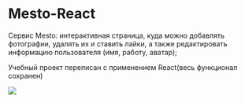 
# Mesto-React

Сервис Mesto: интерактивная страница, куда можно добавлять фотографии, удалять их и ставить лайки, а также редактировать информацию пользователя (имя, работу, аватар);

Учебный проект переписан с применением React(весь функционал сохранен)

![](./test.gif)